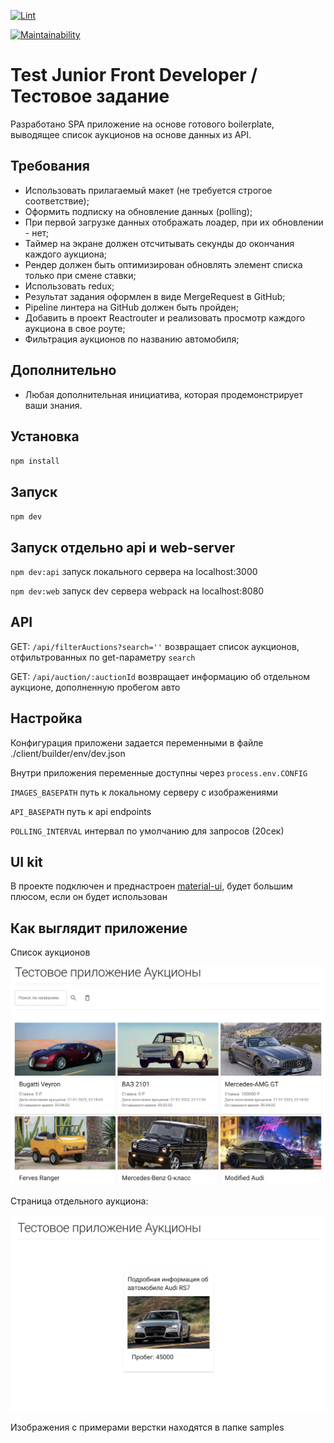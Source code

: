[![Lint](https://github.com/Julia-Tisa/test-task-six/workflows/lint/badge.svg)](https://github.com/Julia-Tisa/test-task-six/actions)

[![Maintainability](https://api.codeclimate.com/v1/badges/60be8bcaaa72c7608261/maintainability)](https://codeclimate.com/github/Julia-Tisa/test-task-six/maintainability)

# Test Junior Front Developer / Тестовое задание

Разработано SPA приложение на основе готового boilerplate, выводящее список аукционов на основе данных из API.

## Требования 

- Использовать прилагаемый макет (не требуется строгое соответствие);
- Оформить подписку на обновление данных (polling);
- При первой загрузке данных отображать лоадер, при их обновлении - нет;
- Таймер на экране должен отсчитывать секунды до окончания каждого аукциона;
- Рендер должен быть оптимизирован обновлять элемент списка только при смене ставки;
- Использовать redux;
- Результат задания оформлен в виде MergeRequest в GitHub;
- Pipeline линтера на GitHub должен быть пройден;
- Добавить в проект Reactrouter и реализовать просмотр каждого аукциона в свое роуте;
- Фильтрация аукционов по названию автомобиля;

## Дополнительно

- Любая дополнительная инициатива, которая продемонстрирует ваши знания.

## Установка

`npm install`

## Запуск

`npm dev`

## Запуск отдельно api и web-server

`npm dev:api` запуск локального сервера на localhost:3000

`npm dev:web` запуск dev сервера webpack на localhost:8080

## API

GET: `/api/filterAuctions?search=''` возвращает список аукционов, отфильтрованных по get-параметру `search`

GET: `/api/auction/:auctionId` возвращает информацию об отдельном аукционе, дополненную пробегом авто

## Настройка

Конфигурация приложени задается переменными в файле ./client/builder/env/dev.json

Внутри приложения переменные доступны через `process.env.CONFIG`

`IMAGES_BASEPATH` путь к локальному серверу с изображениями

`API_BASEPATH` путь к api endpoints

`POLLING_INTERVAL` интервал по умолчанию для запросов (20сек)

## UI kit

В проекте подключен и преднастроен [material-ui](https://mui.com/), будет большим плюсом, если он будет использован

## Как выглядит приложение

Список аукционов

![auctions_sample](./samples/auctions_fact.png)

 Страница отдельного аукциона:

![details_sample](./samples/details_fact.png)

Изображения с примерами верстки находятся в папке samples
